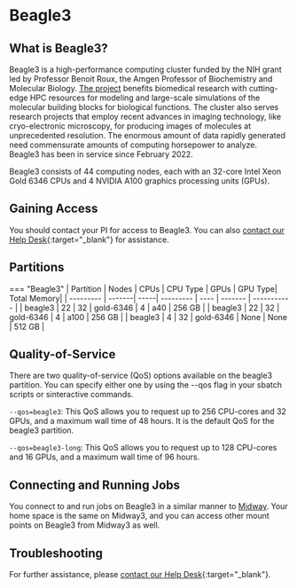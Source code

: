# Beagle3
<!-- From these links:
https://biologicalsciences.uchicago.edu/news/features/beagle-3-gpu-cluster -->

## What is Beagle3?
Beagle3 is a high-performance computing cluster funded by the NIH grant led by Professor Benoit Roux, the Amgen Professor of Biochemistry and Molecular Biology. [The project](https://biologicalsciences.uchicago.edu/news/features/beagle-3-gpu-cluster) benefits biomedical research with cutting-edge HPC resources for modeling and large-scale simulations of the molecular building blocks for biological functions. The cluster also serves research projects that employ recent advances in imaging technology, like cryo-electronic microscopy, for producing images of molecules at unprecedented resolution. The enormous amount of data rapidly generated need commensurate amounts of computing horsepower to analyze. Beagle3 has been in service since February 2022.

Beagle3 consists of 44 computing nodes, each with an 32-core Intel Xeon Gold 6346 CPUs and 4 NVIDIA A100 graphics processing units (GPUs).

## Gaining Access

You should contact your PI for access to Beagle3. You can also [contact our Help Desk](https://rcc.uchicago.edu/support-and-services/consulting-and-technical-support){:target="_blank"} for assistance.

## Partitions

=== "Beagle3"
      | Partition | Nodes  | CPUs | CPU Type  | GPUs | GPU Type| Total Memory|
      | --------- | -------| -----| --------- | ---- | ------- | ----------- |
      | beagle3   |   22   |  32  | gold-6346 | 4    |  a40    |    256 GB   |
      | beagle3   |   22   |  32  | gold-6346 | 4    |  a100   |    256 GB   |
      | beagle3   |   4    |  32  | gold-6346 | None |  None   |    512 GB   |

## Quality-of-Service

There are two quality-of-service (QoS) options available on the beagle3 partition. You can specify either one by using the --qos flag in your sbatch scripts or sinteractive commands.


`--qos=beagle3`: This QoS allows you to request up to 256 CPU-cores and 32 GPUs, and a maximum wall time of 48 hours. It is the default QoS for the beagle3 partition.

`--qos=beagle3-long`: This QoS allows you to request up to 128 CPU-cores and 16 GPUs, and a maximum wall time of 96 hours.

## Connecting and Running Jobs

You connect to and run jobs on Beagle3 in a similar manner to [Midway](../midway23/midway_getting_started.md). Your home space is the same on Midway3, and you can access other mount points on Beagle3 from Midway3 as well.

## Troubleshooting

For further assistance, please [contact our Help Desk](https://rcc.uchicago.edu/support-and-services/consulting-and-technical-support){:target="_blank"}.